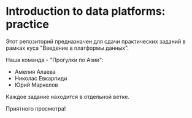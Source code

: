 # Introduction to data platforms: practice

Этот репозиторий предназначен для сдачи практических заданий в рамках куса "Введение в платформы данных".

Наша команда - "Прогулки по Азии":
- Амелия Алаева
- Николас Евкарпиди
- Юрий Маркелов

Каждое задание находится в отдельной ветке.

Приятного просмотра!
